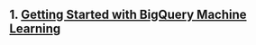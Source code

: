 ## 1. [Getting Started with BigQuery Machine Learning](./BigQuery_for_Machine_Learning/Getting_Started_with_BigQuery_Machine_Learning.md)